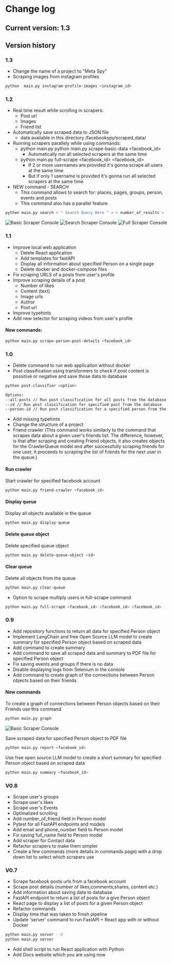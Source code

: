 # Change log


## Current version: 1.3

## Version history

### 1.3 
- Change the name of a project to "Meta Spy"
- Scraping images from instagram profiles

```bash
python  main.py instagram-profile-images <instagram_id>
``` 


### 1.2 
- Real time result while scrolling in scrapers:
    - Post url
    - Images 
    - Friend list 
- Automatically save scraped data to JSON file 
    - data available in this directory /facebookspy/scraped_data/
- Running scrapers parallely while using commands:
    - python main.py python main.py scrape-basic-data <facebook_id>
        - Automatically run all selected scrapers at the same time 
    - python main.py full-scrape <facebook_id> <facebook_id>
        - If 2 or more usernames are provided it's gonna scrape all users at the same time 
        - But if only 1 username is provided it's gonna run all selected scrapers at the same time 
- NEW command - SEARCH
    - This command allows to search for: places, pages, groups, person, events and posts
    - This command also has a parallel feature
```bash
python main.py search < " Search Query Here " > < number_of_results >
```
![Basic Scraper Console](https://github.com/DEENUU1/facebook-spy/blob/main/assets/v1_2/basic.gif?raw=true)
![Search  Scraper Console](https://github.com/DEENUU1/facebook-spy/blob/main/assets/v1_2/search.gif?raw=true)
![Full Scraper Console](https://github.com/DEENUU1/facebook-spy/blob/main/assets/v1_2/full.gif?raw=true)


### 1.1
- Improve local web application 
    - Delete React application
    - Add templates for fastAPI 
    - Display all information about specified Person on a single page
    - Delete docker and docker-compose files 
- Fix scraping URLS of a posts from user's profile 
- Improve scraping details of a post 
    - Number of likes
    - Content (text)
    - Image urls
    - Author
    - Post url 
- Improve typehints
- Add new selector for scraping videos from user's profile

#### New commands:
```bash
python main.py scrape-person-post-details <facebook_id>
```


### 1.0
- Delete command to run web application without docker 
- Post classification using transformers to check if post content is possitive or negative and save those data to database

```bash
python post-classifier <option>

Options:
--all-posts // Run post classification for all posts from the database
--id // Run post classification for specified post from the database
--person-id // Run post classification for a specified person from the database
```

- Add missing typehints 
- Change the structure of a project 
- Friend crawler (This command works similarly to the command that scrapes data about a given user's friends list. The difference, however, is that after scraping and creating Friend objects, it also creates objects for the CrawlerQueue model and after successfully scraping friends for one user, it proceeds to scraping the list of friends for the next user in the queue.)

#### Run crawler
Start crawler for specified facebook account 
```bash
python main.py friend-crawler <facebook_id>
```

#### Display queue
Display all objects available in the queue
```bash
python main.py display-queue
```

#### Delete queue object
Delete specified queue object 
```bash
python main.py delete-queue-object <id>
```

#### Clear queue
Delete all objects from the queue 
```bash
python main.py clear-queue
```

- Option to scrape multiply users in full-scrape command 

```bash
python main.py full-scrape <facebook_id> <facebook_id> <facebook_id>


```

### 0.9
- Add repository functions to return all data for specified Person object
- Implement LangChain and free Open Source LLM model to create summary for specified Person object based on scraped data
- Add command to create summary
- Add command to save all scraped data and summary to PDF file for specified Person object
- Fix saving events and groups if there is no data
- Disable displaying logs from Selenium in the console 
- Add command to create graph of the connections between Person objects based on their friends 

#### New commands

To create a graph of connections between Person objects based on their Friends use this command
```bash
python main.py graph 
```
![Basic Scraper Console](https://github.com/DEENUU1/facebook-spy/blob/main/assets/graph.png?raw=true)


Save scraped data for specified Person object to PDF file 
```bash
python main.py report <facebook_id> 
```

Use free open source LLM model to create a short summary for specified Person object based on scraped data 
```bash
python main.py summary <facebook_id>
```


### V0.8
- Scrape user's groups
- Scrape user's likes
- Scrape user's Events
- Optimalized scrolling 
- Add number_of_friend field in Person model
- Pytest for all FastAPI endpoints and models 
- Add email and phone_number field to Person model 
- Fix saving full_name field to Person model
- Add scraper for Contact data
- Refactor scrapers to make them simpler
- Create a few commands (more details in commands page) with a drop down list to select which scrapers use

### V0.7
- Scrape facebook posts urls from a facebook account
- Scrape post details (number of likes;comments;shares, content etc.)
- Add information about saving data to database
- FastAPI endpoint to return a list of posts for a give Person object
- React page to display a list of posts for a given Person object
- Refactor commands 
- Display time that was taken to finish pipeline
- Update 'server' command to run FastAPI + React app with or without Docker
```bash
python main.py server --d 
python main.py server 
```
- Add shell script to run React application with Python
- Add Docs website which you are using now 

